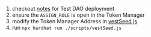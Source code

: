 1. checkout [notes](./notes.md) for Test DAO deployment
2. ensure the `ASSIGN_ROLE` is open in the Token Manager
3. modify the Token Manager Address in [vestSeed.js](./script/vestSeed.js)
4. run `npx hardhat run ./scripts/vestSeed.js`